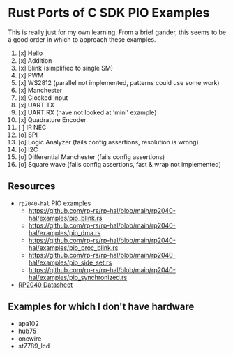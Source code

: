 # Rust Ports of C SDK PIO Examples

This is really just for my own learning.  From a brief gander, this seems to be
a good order in which to approach these examples.

1. [x] Hello
1. [x] Addition
1. [x] Blink (simplified to single SM)
1. [x] PWM
1. [x] WS2812 (parallel not implemented, patterns could use some work)
1. [x] Manchester
1. [x] Clocked Input
1. [x] UART TX
1. [x] UART RX (have not looked at 'mini' example)
1. [x] Quadrature Encoder
1. [ ] IR NEC
1. [o] SPI
1. [o] Logic Analyzer (fails config assertions, resolution is wrong)
1. [o] I2C
1. [o] Differential Manchester (fails config assertions)
1. [o] Square wave (fails config assertions, fast & wrap not implemented)

## Resources

- `rp2040-hal` PIO examples
    - <https://github.com/rp-rs/rp-hal/blob/main/rp2040-hal/examples/pio_blink.rs>
    - <https://github.com/rp-rs/rp-hal/blob/main/rp2040-hal/examples/pio_dma.rs>
    - <https://github.com/rp-rs/rp-hal/blob/main/rp2040-hal/examples/pio_proc_blink.rs>
    - <https://github.com/rp-rs/rp-hal/blob/main/rp2040-hal/examples/pio_side_set.rs>
    - <https://github.com/rp-rs/rp-hal/blob/main/rp2040-hal/examples/pio_synchronized.rs>
- [RP2040 Datasheet](https://datasheets.raspberrypi.com/rp2040/rp2040-datasheet.pdf)

## Examples for which I don't have hardware
- apa102
- hub75
- onewire
- st7789_lcd
